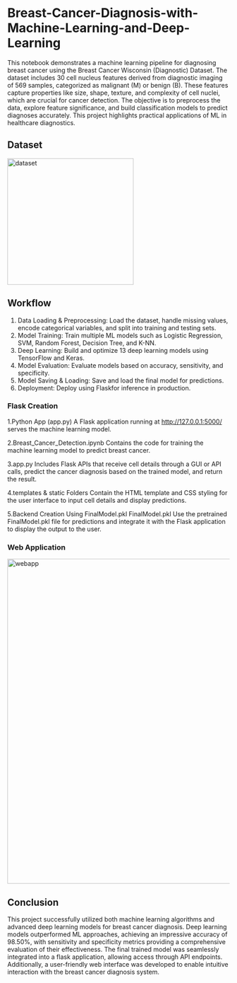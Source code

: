 # Breast-Cancer-Diagnosis-with-Machine-Learning-and-Deep-Learning

This notebook demonstrates a machine learning pipeline for diagnosing breast cancer using the Breast Cancer Wisconsin (Diagnostic) Dataset. The dataset includes 30 cell nucleus features derived from diagnostic imaging of 569 samples, categorized as malignant (M) or benign (B). These features capture properties like size, shape, texture, and complexity of cell nuclei, which are crucial for cancer detection. The objective is to preprocess the data, explore feature significance, and build classification models to predict diagnoses accurately. This project highlights practical applications of ML in healthcare diagnostics.

## Dataset

<img width="286" alt="dataset" src="https://github.com/user-attachments/assets/f5f3a503-96c8-421f-b641-335af4c5acc2">

## Workflow
1. Data Loading & Preprocessing: Load the dataset, handle missing values, encode categorical variables, and split into training and testing sets.
2. Model Training: Train multiple ML models such as Logistic Regression, SVM, Random Forest, Decision Tree, and K-NN.
3. Deep Learning: Build and optimize 13 deep learning models using TensorFlow and Keras.
4. Model Evaluation: Evaluate models based on accuracy, sensitivity, and specificity.
5. Model Saving & Loading: Save and load the final model for predictions.
6. Deployment: Deploy using Flaskfor inference in production.
### Flask Creation
1.Python App (app.py)
A Flask application running at http://127.0.0.1:5000/ serves the machine learning model.

2.Breast_Cancer_Detection.ipynb
Contains the code for training the machine learning model to predict breast cancer.

3.app.py
Includes Flask APIs that receive cell details through a GUI or API calls, predict the cancer diagnosis based on the trained model, and return the result.

4.templates & static Folders
Contain the HTML template and CSS styling for the user interface to input cell details and display predictions.

5.Backend Creation Using FinalModel.pkl
FinalModel.pkl
Use the pretrained FinalModel.pkl file for predictions and integrate it with the Flask application to display the output to the user.

### Web Application 
<img width="735" alt="webapp" src="https://github.com/user-attachments/assets/0e811f56-c7f3-44a5-8e83-785c23eb900b">


## Conclusion
This project successfully utilized both machine learning algorithms and advanced deep learning models for breast cancer diagnosis. Deep learning models outperformed ML approaches, achieving an impressive accuracy of 98.50%, with sensitivity and specificity metrics providing a comprehensive evaluation of their effectiveness. The final trained model was seamlessly integrated into a flask application, allowing access through API endpoints. Additionally, a user-friendly web interface was developed to enable intuitive interaction with the breast cancer diagnosis system.
